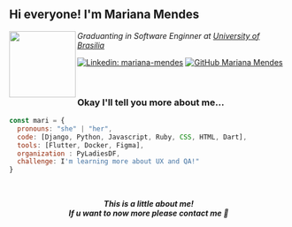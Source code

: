 <h2>Hi everyone! I'm Mariana Mendes </h2>

<img align="left" src="https://media.giphy.com/media/dWmL1DJHoTCuwd7hXy/giphy.gif" width="120">
<p><em>Graduanting in Software Enginner at <a href="http://www.unb.br">University of Brasilia</a></em></p>

[![Linkedin: mariana-mendes](https://img.shields.io/badge/-mariana--mendes-blue?style=flat-square&logo=Linkedin&logoColor=white&link=https://www.linkedin.com/in/mariana-de-souza-mendes-b98625132/)](https://www.linkedin.com/in/mariana-de-souza-mendes-b98625132/)
[![GitHub Mariana Mendes](https://img.shields.io/github/followers/marimendes?label=follow&style=social)](https://github.com/marimendes)

<br/>

### Okay I'll tell you more about me...  

```javascript
const mari = {
  pronouns: "she" | "her",
  code: [Django, Python, Javascript, Ruby, CSS, HTML, Dart],
  tools: [Flutter, Docker, Figma],
  organization : PyLadiesDF,
  challenge: I'm learning more about UX and QA!"
}
```
<br/>

<p align="center"><b><em>This is a little about me! <br>If u want to now more please contact me 💖</em></b></p>
